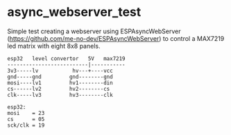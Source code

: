 # async_webserver_test
 Simple test creating a webserver using ESPAsyncWebServer (https://github.com/me-no-dev/ESPAsyncWebServer) to control a MAX7219 led matrix with eight 8x8 panels.

```
esp32   level convertor   5V   max7219
--------------------------|-----------
3v3-----lv           hv---+----vcc
gnd-----gnd         gnd--------gnd
mosi----lv1         hv1--------din
cs------lv2         hv2--------cs
clk-----lv3         hv3--------clk

esp32:
mosi    = 23
cs      = 05
sck/clk = 19
```
